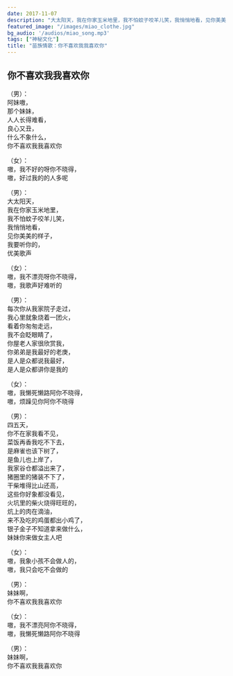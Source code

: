 ```yaml
---
date: 2017-11-07
description: "大太阳天，我在你家玉米地里，我不怕蚊子咬羊儿笑，我悄悄地看，见你美美的样子，我要听你的，优美歌声"
featured_image: "/images/miao_clothe.jpg"
bg_audio: '/audios/miao_song.mp3'
tags: ["神秘文化"]
title: "苗族情歌：你不喜欢我我喜欢你"
---
```



##  你不喜欢我我喜欢你


（男）：<br/>
阿妹嗷，<br/>
那个妹妹，<br/>
人人长得难看，<br/>
良心又丑，<br/>
什么不象什么，<br/>
你不喜欢我我喜欢你<br/>

（女）：<br/>
嗷，我不好的呀你不晓得，<br/>
嗷，好过我的的人多呢 <br/>

（男）：<br/>
大太阳天，<br/>
我在你家玉米地里，<br/>
我不怕蚊子咬羊儿笑，<br/>
我悄悄地看，<br/>
见你美美的样子，<br/>
我要听你的，<br/>
优美歌声<br/>

（女）：<br/>
嗷，我不漂亮呀你不晓得，<br/>
嗷，我歌声好难听的<br/>

（男）：<br/>
每次你从我家院子走过，<br/>
我心里就象烧着一团火，<br/>
看着你匆匆走远，<br/>
我不会眨眼睛了，<br/>
你屋老人家很欣赏我，<br/>
你弟弟是我最好的老庚，<br/>
是人是众都说我最好，<br/>
是人是众都讲你是我的<br/>

（女）：<br/>
嗷，我懒死懒路阿你不晓得，<br/>
嗷，烦躁见你阿你不晓得<br/>

（男）：<br/>
四五天，<br/>
你不在家我看不见，<br/>
菜饭再香我吃不下去，<br/>
是麻雀也该下树了，<br/>
是鱼儿也上岸了，<br/>
我家谷仓都溢出来了，<br/>
猪圈里的猪装不下了，<br/>
干柴堆得比山还高，<br/>
这些你好象都没看见，<br/>
火坑里的柴火烧得旺旺的，<br/>
炕上的肉在滴油，<br/>
来不及吃的鸡蛋都出小鸡了，<br/>
银子金子不知道拿来做什么，<br/>
妹妹你来做女主人吧<br/>

（女）：<br/>
嗷，我象小孩不会做人的，<br/>
嗷，我只会吃不会做的<br/>

（男）：<br/>
妹妹啊，<br/>
你不喜欢我我喜欢你 <br/>

（女）：<br/>
嗷，我不漂亮阿你不晓得，<br/>
嗷，我懒死懒路阿你不晓得<br/>

（男）：<br/>
妹妹啊，<br/>
你不喜欢我我喜欢你<br/>




